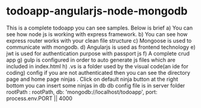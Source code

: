 # todoapp-angularjs-node-mongodb
This is a complete todoapp you can see samples.
Below is brief
a) You can see how node js is working with express framework.
b) You can see how express router works with your clean file structure
c) Mongoose is used to communicate with mongodb.
d) Angularjs is used as frontend technology
e) jwt is used for authentication purpose with passport js
f) A complete crud app
g) gulp is configured in order to auto generate js files which are included in index.html
h) .vs is a folder used by the visual code(an ide for coding) config
if you are not authenticated then you can see the directory page and home page ninjas .
Click on default ninja button at the right bottom you can insert some ninjas in db
db config file is in server folder
rootPath : rootPath,
    db: 'mongodb://localhost/todoapp',
    port: process.env.PORT || 4000

